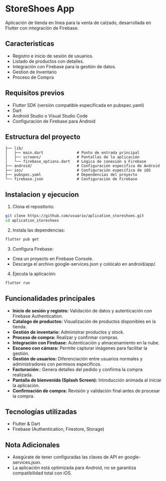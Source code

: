 # StoreShoes App

Aplicación de tienda en línea para la venta de calzado, desarrollada en Flutter con integración de Firebase.

## Caracteristicas

- Registro e inicio de sesión de usuarios.
- Listado de productos con detalles.
- Integración con Firebase para la gestión de datos.
- Gestion de Inventario
- Proceso de Compra

## Requisitos previos

- Flutter SDK (versión compatible especificada en pubspec.yaml)
- Dart
- Android Studio o Visual Studio Code
- Configuración de Firebase para Android

## Estructura del proyecto

```
├── lib/
│   ├── main.dart               # Punto de entrada principal
│   ├── screens/                # Pantallas de la aplicación
│   └── firebase_options.dart   # Lógica de conexión a Firebase
├── android/                    # Configuración específica de Android
├── ios/                        # Configuración específica de iOS
├── pubspec.yaml                # Dependencias del proyecto
└── firebase.json               # Configuración de Firebase
```

## Instalacion y ejecucion

1. Clona el repositorio:
```bash
git clone https://github.com/usuario/aplication_storeshoes.git
cd aplication_storeshoes
```
2. Instala las dependencias:
```bash
flutter pub get
```
3. Configura Firebase:
- Crea un proyecto en Firebase Console.
- Descarga el archivo google-services.json y colócalo en android/app/.

4. Ejecuta la aplicación:
```bash
flutter run
```

## Funcionalidades principales

- **Inicio de sesión y registro:** Validación de datos y autenticación con Firebase Authentication.
- **Catalogo de productos:** Visualización de productos disponibles en la tienda.
- **Gestión de inventario:** Administrar productos y stock.
- **Proceso de compra:** Realizar y confirmar compras.
- **Integración con Firebase:** Autenticación y almacenamiento en la nube.
- **Escaneo con cámara:** Permite capturar imágenes para facilitar la gestión.
- **Gestión de usuarios:** Diferenciación entre usuarios normales y administradores con permisos específicos.
- **Facturación:**: Genera detalles del pedido y confirma la compra realizada.
- **Pantalla de bienvenida (Splash Screen):** Introducción animada al iniciar la aplicación.
- **Confirmación de compra:** Revisión y validación final antes de procesar la compra.

## Tecnologías utilizadas

- Flutter & Dart
- Firebase (Authentication, Firestore, Storage)

## Nota Adicionales

- Asegúrate de tener configuradas las claves de API en google-services.json.
- La aplicación está optimizada para Android, no se garantiza compatibilidad total con iOS.